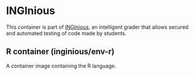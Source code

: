 INGInious
=========

This container is part of [INGInious](https://github.com/UCL-INGI/INGInious), an intelligent grader that allows secured and automated testing of code made by students. 

R container (inginious/env-r)
----------------------------------

A container image containing the R language.
